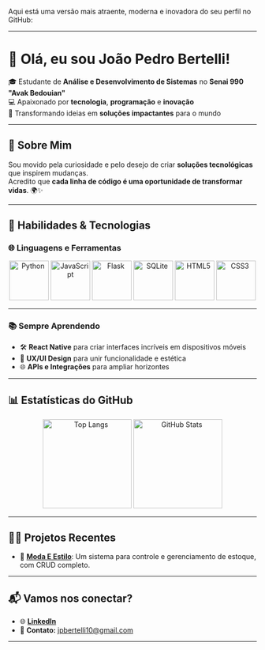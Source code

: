 Aqui está uma versão mais atraente, moderna e inovadora do seu perfil no GitHub:

---

# 👋 **Olá, eu sou João Pedro Bertelli!**  
🎓 Estudante de **Análise e Desenvolvimento de Sistemas** no **Senai 990 "Avak Bedouian"**  
💻 Apaixonado por **tecnologia**, **programação** e **inovação**  
🚀 Transformando ideias em **soluções impactantes** para o mundo  

---

## 🌟 **Sobre Mim**  
Sou movido pela curiosidade e pelo desejo de criar **soluções tecnológicas** que inspirem mudanças.  
Acredito que **cada linha de código é uma oportunidade de transformar vidas**. 🌍✨  

---

## 🚀 **Habilidades & Tecnologias**  
### **🌐 Linguagens e Ferramentas**  
<div align="center">
  <img src="https://cdn.jsdelivr.net/gh/devicons/devicon/icons/python/python-original.svg" width="80" height="80" alt="Python" />
  <img src="https://cdn.jsdelivr.net/gh/devicons/devicon/icons/javascript/javascript-original.svg" width="80" height="80" alt="JavaScript" />
  <img src="https://cdn.jsdelivr.net/gh/devicons/devicon/icons/flask/flask-original.svg" width="80" height="80" alt="Flask" />
  <img src="https://cdn.jsdelivr.net/gh/devicons/devicon/icons/sqlite/sqlite-original.svg" width="80" height="80" alt="SQLite" />
  <img src="https://cdn.jsdelivr.net/gh/devicons/devicon/icons/html5/html5-original.svg" width="80" height="80" alt="HTML5" />
  <img src="https://cdn.jsdelivr.net/gh/devicons/devicon/icons/css3/css3-original.svg" width="80" height="80" alt="CSS3" />
</div>  

---

### **📚 Sempre Aprendendo**  
- 🛠️ **React Native** para criar interfaces incríveis em dispositivos móveis  
- 🧠 **UX/UI Design** para unir funcionalidade e estética  
- 🌐 **APIs e Integrações** para ampliar horizontes  

---

## 📊 **Estatísticas do GitHub**  
<div align="center">
  <img height="180em" src="https://github-readme-stats.vercel.app/api/top-langs/?username=JotapBertelli&layout=compact&langs_count=7&theme=radical" alt="Top Langs" />
  <img height="180em" src="https://github-readme-stats.vercel.app/api?username=JotapBertelli&show_icons=true&theme=radical&include_all_commits=true&count_private=true" alt="GitHub Stats" />
</div>  

---

## 🧑‍💻 **Projetos Recentes**  
- 🌟 **[Moda E Estilo](#)**: Um sistema para controle e gerenciamento de estoque, com CRUD completo.  


---

## 📬 **Vamos nos conectar?**  
- 🌐 **[LinkedIn](https://www.linkedin.com/in/jo%C3%A3o-pedro-da-silva-bertelli-b68ba6275/)**  
- 📧 **Contato:** [jpbertelli10@gmail.com](mailto:jpbertelli10@gmail.com)  


---

